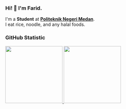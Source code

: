 ### Hi! 👋 I'm Farid.

I'm a **Student** at **[Politeknik Negeri Medan](https://polmed.ac.id/)**.<br>
I eat rice, noodle, and any halal foods.

<!--
**Sertifikat**
* [Belajar Dasar Git dengan GitHub](https://www.dicoding.com/certificates/KEXLLY4J4XG2) (Dicoding).
* [Belajar Dasar Structured Query Language (SQL)](https://www.dicoding.com/certificates/QLZ9R2212P5D) (Dicoding).
* [Kursus SQL](https://progate.com/course_certificate/1378ef4cr9n6p1) (Progate).
* [Memulai Dasar Pemrograman untuk Menjadi Pengembang Software](https://www.dicoding.com/certificates/L4PQ896O4ZO1) (Dicoding).
* [Memulai Dasar Pemrograman untuk Menjadi Pengembang Software](https://www.dicoding.com/certificates/L4PQ896O4ZO1) (Dicoding).
* [Memulai Pemrograman dengan Haskell](https://www.dicoding.com/certificates/07Z68Q03WXQR) (Dicoding).
-->
### GitHub Statistic

<p align="left">

<a href="https://github.com/faridrawing">
  <img height="180em" src="https://github-readme-stats-eight-theta.vercel.app/api?username=faridrawing&show_icons=true&theme=algolia&include_all_commits=true&count_private=true"/>
  <img height="180em" src="https://github-readme-stats-eight-theta.vercel.app/api/top-langs/?username=faridrawing&layout=compact&theme=algolia"/>
</a>

</p>
